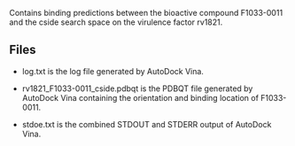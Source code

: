 Contains binding predictions between the bioactive compound F1033-0011 and the cside search space on the virulence factor rv1821.

## Files

- log.txt is the log file generated by AutoDock Vina.

- rv1821_F1033-0011_cside.pdbqt is the PDBQT file generated by AutoDock Vina containing the orientation and binding location of F1033-0011.

- stdoe.txt is the combined STDOUT and STDERR output of AutoDock Vina.

